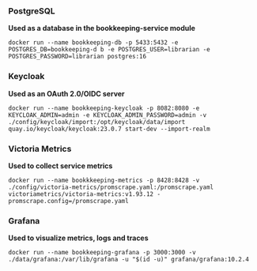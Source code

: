  ### PostgreSQL

**Used as a database in the bookkeeping-service module** 

```shell
docker run --name bookkeeping-db -p 5433:5432 -e POSTGRES_DB=bookkeeping-d b -e POSTGRES_USER=librarian -e POSTGRES_PASSWORD=librarian postgres:16
```

### Keycloak

**Used as an OAuth 2.0/OIDC server**

```shell
docker run --name bookkeeping-keycloak -p 8082:8080 -e KEYCLOAK_ADMIN=admin -e KEYCLOAK_ADMIN_PASSWORD=admin -v ./config/keycloak/import:/opt/keycloak/data/import quay.io/keycloak/keycloak:23.0.7 start-dev --import-realm
```

### Victoria Metrics

**Used to collect service metrics**

```shell
docker run --name bookkkeeping-metrics -p 8428:8428 -v ./config/victoria-metrics/promscrape.yaml:/promscrape.yaml victoriametrics/victoria-metrics:v1.93.12 -promscrape.config=/promscrape.yaml
```

### Grafana

**Used to visualize metrics, logs and traces**

```shell
docker run --name bookkeeping-grafana -p 3000:3000 -v ./data/grafana:/var/lib/grafana -u "$(id -u)" grafana/grafana:10.2.4
```
